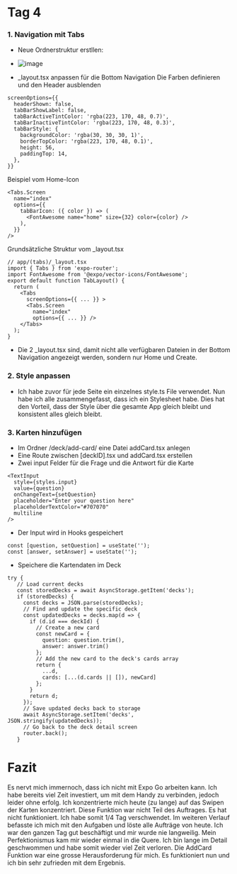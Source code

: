 # Tag 4

### 1. Navigation mit Tabs

- Neue Ordnerstruktur erstllen:
- ![image](https://github.com/user-attachments/assets/8e6772cf-7c35-4377-b3e9-e72a4e5555d1)


- _layout.tsx anpassen für die Bottom Navigation
Die Farben definieren und den Header ausblenden
```
screenOptions={{
  headerShown: false,
  tabBarShowLabel: false,
  tabBarActiveTintColor: 'rgba(223, 170, 48, 0.7)',
  tabBarInactiveTintColor: 'rgba(223, 170, 48, 0.3)',
  tabBarStyle: {
    backgroundColor: 'rgba(30, 30, 30, 1)',
    borderTopColor: 'rgba(223, 170, 48, 0.1)',
    height: 56,
    paddingTop: 14,
  },
}}
```
Beispiel vom Home-Icon
```
<Tabs.Screen
  name="index"
  options={{
    tabBarIcon: ({ color }) => (
      <FontAwesome name="home" size={32} color={color} />
    ),
  }}
/>
```
Grundsätzliche Struktur vom _layout.tsx
```
// app/(tabs)/_layout.tsx
import { Tabs } from 'expo-router';
import FontAwesome from '@expo/vector-icons/FontAwesome';
export default function TabLayout() {
  return (
    <Tabs
      screenOptions={{ ... }} >
      <Tabs.Screen
        name="index"
        options={{ ... }} />
    </Tabs>
  );
}
```
- Die 2 _layout.tsx sind, damit nicht alle verfügbaren Dateien in der Bottom Navigation angezeigt werden, sondern nur Home und Create.

### 2. Style anpassen
- Ich habe zuvor für jede Seite ein einzelnes style.ts File verwendet. Nun habe ich alle zusammengefasst, dass ich ein Stylesheet habe. Dies hat den Vorteil, dass der Style über die gesamte App gleich bleibt und konsistent alles gleich bleibt.

### 3. Karten hinzufügen
- Im Ordner /deck/add-card/ eine Datei addCard.tsx anlegen
- Eine Route zwischen [deckID].tsx und addCard.tsx erstellen
- Zwei input Felder für die Frage und die Antwort für die Karte
```
<TextInput
  style={styles.input}
  value={question}
  onChangeText={setQuestion}
  placeholder="Enter your question here"
  placeholderTextColor="#707070"
  multiline
/>
```
- Der Input wird in Hooks gespeichert
```
const [question, setQuestion] = useState('');
const [answer, setAnswer] = useState('');
```
- Speichere die Kartendaten im Deck
```
try {
   // Load current decks
   const storedDecks = await AsyncStorage.getItem('decks');
   if (storedDecks) {
     const decks = JSON.parse(storedDecks);
     // Find and update the specific deck
     const updatedDecks = decks.map(d => {
       if (d.id === deckId) {
         // Create a new card
         const newCard = {
           question: question.trim(),
           answer: answer.trim()
         };
         // Add the new card to the deck's cards array
         return {
           ...d,
           cards: [...(d.cards || []), newCard]
         };
       }
       return d;
     });
     // Save updated decks back to storage
     await AsyncStorage.setItem('decks', JSON.stringify(updatedDecks));
     // Go back to the deck detail screen
     router.back();
   }
```

# Fazit

Es nervt mich immernoch, dass ich nicht mit Expo Go arbeiten kann. Ich habe bereits viel Zeit investiert, um mit dem Handy zu verbinden, jedoch leider ohne erfolg. Ich konzentrierte mich heute (zu lange) auf das Swipen der Karten konzentriert. Diese Funktion war nicht Teil des Auftrages. Es hat nicht funktioniert. Ich habe somit 1/4 Tag verschwendet. Im weiteren Verlauf befasste ich mich mit den Aufgaben und löste alle Aufträge von heute. Ich war den ganzen Tag gut beschäftigt und mir wurde nie langweilig. Mein Perfektionismus kam mir wieder einmal in die Quere. Ich bin lange im Detail geschwommen und habe somit wieder viel Zeit verloren. Die AddCard Funktion war eine grosse Herausforderung für mich. Es funktioniert nun und ich bin sehr zufrieden mit dem Ergebnis.
